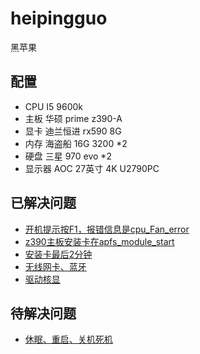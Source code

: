 # heipingguo
黑苹果
## 配置
- CPU I5 9600k
- 主板 华硕 prime z390-A
- 显卡 迪兰恒进 rx590 8G
- 内存 海盗船 16G 3200 *2
- 硬盘 三星 970 evo *2
- 显示器 AOC 27英寸 4K U2790PC

## 已解决问题

- [开机提示按F1，报错信息是cpu_Fan_error](cpu_Fan_error.md)
- [z390主板安装卡在apfs_module_start](z390主板安装卡在apfs_module_start.md)
- [安装卡最后2分钟](安装卡在最后2分钟的解决方法.md)
- [无线网卡、蓝牙](无线网卡、蓝牙.md)
- [驱动核显](驱动核显.md)


## 待解决问题

- [休眠、重启、关机死机](休眠、重启、关机死机.md)

  
